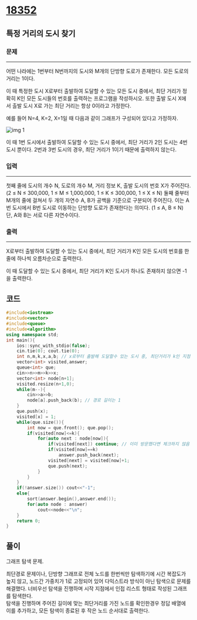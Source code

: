 # [18352](https://www.acmicpc.net/problem/18352)

## 특정 거리의 도시 찾기

### 문제

---

어떤 나라에는 1번부터 N번까지의 도시와 M개의 단방향 도로가 존재한다. 모든 도로의 거리는 1이다.

이 때 특정한 도시 X로부터 출발하여 도달할 수 있는 모든 도시 중에서, 최단 거리가 정확히 K인 모든 도시들의 번호를 출력하는 프로그램을 작성하시오. 또한 출발 도시 X에서 출발 도시 X로 가는 최단 거리는 항상 0이라고 가정한다.

예를 들어 N=4, K=2, X=1일 때 다음과 같이 그래프가 구성되어 있다고 가정하자.

![img 1](https://upload.acmicpc.net/a5e311d7-7ce4-4638-88a5-3665fb4459e5/-/preview/)

이 때 1번 도시에서 출발하여 도달할 수 있는 도시 중에서, 최단 거리가 2인 도시는 4번 도시 뿐이다.  2번과 3번 도시의 경우, 최단 거리가 1이기 때문에 출력하지 않는다.

### 입력

---

첫째 줄에 도시의 개수 N, 도로의 개수 M, 거리 정보 K, 출발 도시의 번호 X가 주어진다. (2 ≤ N ≤ 300,000, 1 ≤ M ≤ 1,000,000, 1 ≤ K ≤ 300,000, 1 ≤ X ≤ N) 둘째 줄부터 M개의 줄에 걸쳐서 두 개의 자연수 A, B가 공백을 기준으로 구분되어 주어진다. 이는 A번 도시에서 B번 도시로 이동하는 단방향 도로가 존재한다는 의미다. (1 ≤ A, B ≤ N) 단, A와 B는 서로 다른 자연수이다.

### 출력

---

X로부터 출발하여 도달할 수 있는 도시 중에서, 최단 거리가 K인 모든 도시의 번호를 한 줄에 하나씩 오름차순으로 출력한다.

이 때 도달할 수 있는 도시 중에서, 최단 거리가 K인 도시가 하나도 존재하지 않으면 -1을 출력한다.

## 코드

```cpp
#include<iostream>
#include<vector>
#include<queue>
#include<algorithm>
using namespace std;
int main(){
    ios::sync_with_stdio(false);
    cin.tie(0); cout.tie(0);
    int n,m,k,x,a,b; // x로부터 출발해 도달할수 있는 도시 중, 최단거리가 k인 지점
    vector<int> visited,answer;
    queue<int> que;
    cin>>n>>m>>k>>x;
    vector<int> node[n+1];
    visited.resize(n+1,0);
    while(m--){
        cin>>a>>b;
        node[a].push_back(b); // 경로 길이는 1
    }
    que.push(x);
    visited[x] = 1;
    while(que.size()){
        int now = que.front(); que.pop();
        if(visited[now]<=k){
            for(auto next : node[now]){
                if(visited[next]) continue; // 이미 방문했다면 체크하지 않음
                if(visited[now]==k)
                    answer.push_back(next);
                visited[next] = visited[now]+1;
                que.push(next);
            }
        }
    }
    if(!answer.size()) cout<<"-1";
    else{
        sort(answer.begin(),answer.end());
        for(auto node : answer)
            cout<<node<<"\n";
    }
    return 0;
}
```

## 풀이

그래프 탐색 문제.  

최단경로 문제이나, 단방향 그래프로 전체 노드를 한번씩만 탐색하기에 시간 복잡도가 높지 않고, 노드간 가중치가 1로 고정되어 있어 다익스트라 방식이 아닌 탐색으로 문제를 해결했다.
너비우선 탐색을 진행하며 시작 지점에서 인접 리스트 형태로 작성된 그래프를 탐색한다.  
탐색을 진행하며 주어진 길이에 맞는 최단거리를 가진 노드를 확인한경우 정답 배열에 이를 추가하고, 모든 탐색이 종료된 후 작은 노드 순서대로 출력한다.  
